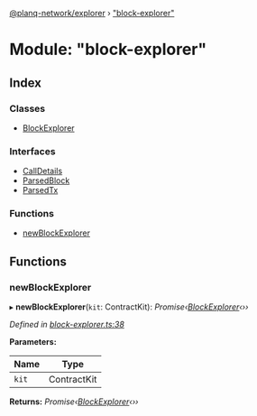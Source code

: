 [@planq-network/explorer](../README.md) › ["block-explorer"](_block_explorer_.md)

# Module: "block-explorer"

## Index

### Classes

* [BlockExplorer](../classes/_block_explorer_.blockexplorer.md)

### Interfaces

* [CallDetails](../interfaces/_block_explorer_.calldetails.md)
* [ParsedBlock](../interfaces/_block_explorer_.parsedblock.md)
* [ParsedTx](../interfaces/_block_explorer_.parsedtx.md)

### Functions

* [newBlockExplorer](_block_explorer_.md#newblockexplorer)

## Functions

###  newBlockExplorer

▸ **newBlockExplorer**(`kit`: ContractKit): *Promise‹[BlockExplorer](../classes/_block_explorer_.blockexplorer.md)‹››*

*Defined in [block-explorer.ts:38](https://github.com/planq-network/planq-sdk/blob/master/packages/sdk/explorer/src/block-explorer.ts#L38)*

**Parameters:**

Name | Type |
------ | ------ |
`kit` | ContractKit |

**Returns:** *Promise‹[BlockExplorer](../classes/_block_explorer_.blockexplorer.md)‹››*

